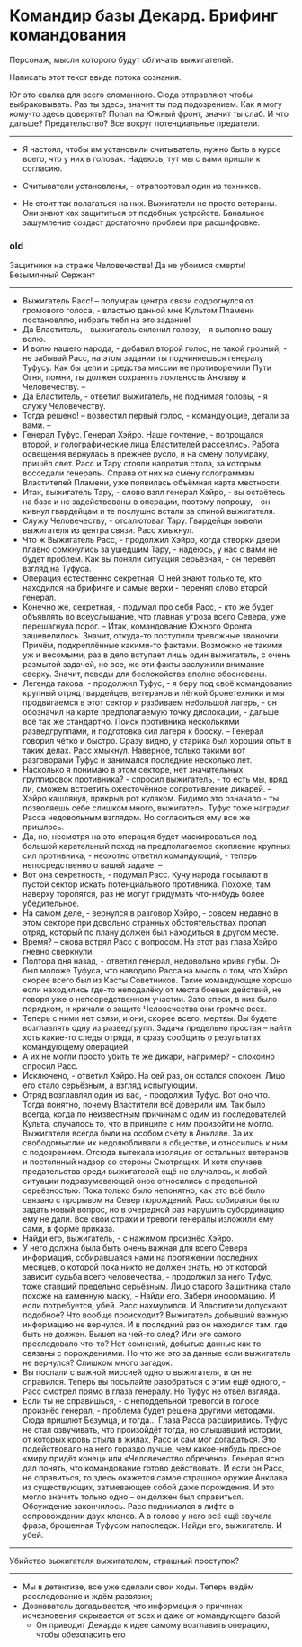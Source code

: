 # Командир базы Декард. Брифинг командования
Персонаж, мысли которого будут обличать выжигателей.

Написать этот текст ввиде потока сознания.

Юг это свалка для всего сломанного. Сюда отправляют чтобы выбраковывать.
Раз ты здесь, значит ты под подозрением. Как я могу кому-то здесь доверять?
Попал на Южный фронт, значит ты слаб. И что дальше? Предательство?
Все вокруг потенциальные предатели.

---

- Я настоял, чтобы им установили считыватель, нужно быть в курсе всего,
что у них в головах. Надеюсь, тут мы с вами пришли к согласию.

- Считыватели установлены, - отрапортовал один из техников.

- Не стоит так полагаться на них. Выжигатели не просто ветераны.
Они знают как защититься от подобных устройств. Банальное зашумление создаст
достаточно проблем при расшифровке.



### old
Защитники на страже Человечества! Да не убоимся смерти!
Безымянный Сержант
***
- Выжигатель Расс! – полумрак центра связи содрогнулся от громового голоса, - властью данной мне Культом Пламени постановляю, избрать тебя на это задание!
- Да Властитель, - выжигатель склонил голову, - я выполню вашу волю.
- И волю нашего народа, - добавил второй голос, не такой грозный, - не забывай Расс, на этом задании ты подчиняешься генералу Туфусу. Как бы цели и средства миссии не противоречили Пути Огня, помни, ты должен сохранять лояльность Анклаву и Человечеству. –
- Да Властитель, - ответил выжигатель, не поднимая головы, - я служу Человечеству.
- Тогда решено! – возвестил первый голос, - командующие, детали за вами. –
- Генерал Туфус. Генерал Хэйро. Наше почтение, - попрощался второй, и голографические лица Властителей рассеялись. Работа освещения вернулась в прежнее русло, и на смену полумраку, пришёл свет. Расс и Тару стояли напротив стола, за которым восседали генералы. Справа от них на смену голограммам Властителей Пламени, уже появилась объёмная карта местности.
- Итак, выжигатель Тару, - слово взял генерал Хэйро, - вы остаётесь на базе и не задействованы в операции, поэтому попрошу, - он кивнул гвардейцам и те послушно встали за спиной выжигателя.
- Служу Человечеству, - отсалютовал Тару. Гвардейцы вывели выжигателя из центра связи. Расс хмыкнул.
- Что ж Выжигатель Расс, - продолжил Хэйро, когда створки двери плавно сомкнулись за ушедшим Тару, - надеюсь, у нас с вами не будет проблем. Как вы поняли ситуация серьёзная, - он перевёл взгляд на Туфуса.
- Операция естественно секретная. О ней знают только те, кто находился на брифинге и самые верхи - перенял слово второй генерал.
- Конечно же, секретная, - подумал про себя Расс, - кто же будет объявлять во всеуслышание, что главная угроза всего Севера, уже перешагнула порог. –
Итак, командование Южного Фронта зашевелилось. Значит, откуда-то поступили тревожные звоночки. Причём, подкреплённые какими-то фактами. Возможно не такими уж и весомыми, раз в дело вступает лишь один выжигатель, с очень размытой задачей, но все, же эти факты заслужили внимание сверху. Значит, поводы для беспокойства вполне обоснованы.
- Легенда такова, - продолжил Туфус, - я беру под своё командование крупный отряд гвардейцев, ветеранов и лёгкой бронетехники и мы продвигаемся в этот сектор и разбиваем небольшой лагерь, - он обозначил на карте предполагаемую точку дислокации, - дальше всё так же стандартно. Поиск противника несколькими разведгруппами, и подготовка сил лагеря к броску. –
Генерал говорил чётко и быстро. Сразу видно, у старика был хороший опыт в таких делах. Расс хмыкнул. Наверное, только такими вот разговорами Туфус и занимался последние несколько лет.
- Насколько я понимаю в этом секторе, нет значительных группировок противника? - спросил выжигатель, - то есть мы, вряд ли, сможем встретить ожесточённое сопротивление дикарей. –
Хэйро кашлянул, прикрыв рот кулаком. Видимо это означало - ты позволяешь себе слишком много, выжигатель. Туфус тоже наградил Расса недовольным взглядом. Но согласиться ему все же пришлось.
- Да, но, несмотря на это операция будет маскироваться под большой карательный поход на предполагаемое скопление крупных сил противника, - неохотно ответил командующий, - теперь непосредственно о вашей задаче. –
- Вот она секретность, - подумал Расс. Кучу народа посылают в пустой сектор искать потенциального противника. Похоже, там наверху торопятся, раз не могут придумать что-нибудь более убедительное.
- На самом деле, - вернулся в разговор Хэйро, - совсем недавно в этом секторе при довольно странных обстоятельствах пропал отряд, который по плану должен был находиться в другом месте.
- Время? – снова встрял Расс с вопросом. На этот раз глаза Хэйро гневно сверкнули.
- Полтора дня назад, - ответил генерал, недовольно кривя губы. Он был моложе Туфуса, что наводило Расса на мысль о том, что Хэйро скорее всего был из Касты Советников. Такие командующие хорошо если находились где-то неподалёку от места боевых действий, не говоря уже о непосредственном участии. Зато спеси, в них было порядком, и кричали о защите Человечества они громче всех.
- Теперь с ними нет связи, и они, скорее всего, мертвы. Вы будете возглавлять одну из разведгрупп. Задача предельно простая – найти хоть какие-то следы отряда, и сразу сообщить о результатах командующему операцией.
- А их не могли просто убить те же дикари, например? – спокойно спросил Расс. 
- Исключено, - ответил Хэйро. На сей раз, он остался спокоен. Лицо его стало серьёзным, а взгляд испытующим.
- Отряд возглавлял один из вас, - продолжил Туфус.
Вот оно что. Тогда понятно, почему Властители всё доверили им. Так было всегда, когда по неизвестным причинам с одим из последователей Культа, случалось то, что в принципе с ним произойти не могло. Выжигатели всегда были на особом счету в Анклаве. За их свободомыслие их недолюбливали в обществе, и относились к ним с подозрением. Отсюда вытекала изоляция от остальных ветеранов и постоянный надзор со стороны Смотрящих. И хотя случаев предательства среди выжигателей ещё не случалось, к любой ситуации подразумевающей оное относились с предельной серьёзностью.
	Пока только было непонятно, как это всё было связано с прорывом на Север порождений. Расс собирался было задать новый вопрос, но в очередной раз нарушить субординацию ему не дали. Все свои страхи и тревоги генералы изложили ему сами, в форме приказа.
 - Найди его, выжигатель, - с нажимом произнёс Хэйро. 
- У него должна была быть очень важная для всего Севера информация, собиравшаяся нами на протяжении последних месяцев, о которой пока никто не должен знать, но от которой зависит судьба всего человечества, - продолжил за него Туфус, тоже ставший предельно серьёзным. Лицо старого Защитника стало похоже на каменную маску, - Найди его. Забери информацию. И если потребуется, убей.
Расс нахмурился. И Властители допускают подобное? Что вообще происходит? Выжигатель добывший важную информацию не вернулся. И в последний раз он находился там, где быть не должен. Вышел на чей-то след? Или его самого преследовало что-то? Нет сомнений, добытые данные как то связаны с порождениями. Но что же это за данные если выжигатель не вернулся?
Слишком много загадок.
- Вы послали с важной миссией одного выжигателя, и он не справился. Теперь вы посылайте разобраться с этим ещё одного, - Расс смотрел прямо в глаза генералу. Но Туфус не отвёл взгляда.
- Если ты не справишься, - с неподдельной тревогой в голосе произнёс генерал, - проблема будет решена другими методами. Сюда пришлют Безумца, и тогда…
Глаза Расса расширились. Туфус не стал озвучивать, что произойдёт тогда, но слышавший истории, от которых кровь стыла в жилах, Расс и сам мог догадаться. Это подействовало на него гораздо лучше, чем какое-нибудь пресное «миру придёт конец» или «Человечество обречено». Генерал ясно дал понять, что командование готово действовать. И если он Расс, не справиться, то здесь окажется самое страшное оружие Анклава из существующих, затмевающее собой даже порождения. И это могло значить только одно – он должен был справиться.
Обсуждение закончилось. Расс поднимался в лифте в сопровождении двух клонов. А в голове у него всё ещё звучала фраза, брошенная Туфусом напоследок.
Найди его, выжигатель.
И убей.


---

Убийство выжигателя выжигателем, страшный проступок?

---

  - Мы в детективе, все уже сделали свои ходы. Теперь ведём расследование
    и ждём развязки;
  - Дознаватель догадывается, что информация о причинах исчезновения скрывается
    от всех и даже от командующего базой
    - Он приводит Декарда к идее самому возглавить операцию, чтобы обезопасить его
